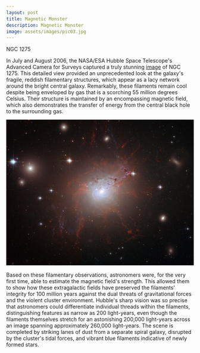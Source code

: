 ```yaml
---
layout: post
title: Magnetic Monster
description: Magnetic Monster
image: assets/images/pic03.jpg
---
```

NGC 1275

In July and August 2006, the NASA/ESA Hubble Space Telescope's Advanced Camera for Surveys captured a truly stunning <a href="https://esahubble.org/images/heic0817a/">image</a> of NGC 1275. This detailed view provided an unprecedented look at the galaxy's fragile, reddish filamentary structures, which appear as a lacy network around the bright central galaxy. Remarkably, these filaments remain cool despite being enveloped by gas that is a scorching 55 million degrees Celsius. Their structure is maintained by an encompassing magnetic field, which also demonstrates the transfer of energy from the central black hole to the surrounding gas. 

![Magnetic Monster](../assets/images/pic23.jpg "Magnetic Monster")


Based on these filamentary observations, astronomers were, for the very first time, able to estimate the magnetic field's strength. This allowed them to show how these extragalactic fields have preserved the filaments' integrity for 100 million years against the dual threats of gravitational forces and the violent cluster environment. Hubble's sharp vision was so precise that astronomers could differentiate individual threads within the filaments, distinguishing features as narrow as 200 light-years, even though the filaments themselves stretch for an astonishing 200,000 light-years across an image spanning approximately 260,000 light-years. The scene is completed by striking lanes of dust from a separate spiral galaxy, disrupted by the cluster's tidal forces, and vibrant blue filaments indicative of newly formed stars.
